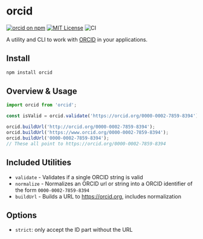 # orcid

[![orcid on npm](https://img.shields.io/npm/v/orcid.svg)](https://www.npmjs.com/package/orcid)
[![MIT License](https://img.shields.io/badge/license-MIT-blue.svg)](https://github.com/curvenote/orcid/blob/main/LICENSE)
![CI](https://github.com/curvenote/orcid/workflows/CI/badge.svg)

A utility and CLI to work with [ORCID](https://orcid.org) in your applications.

## Install

```bash
npm install orcid
```

## Overview & Usage

```ts
import orcid from 'orcid';

const isValid = orcid.validate('https://orcid.org/0000-0002-7859-8394');

orcid.buildUrl('http://orcid.org/0000-0002-7859-8394');
orcid.buildUrl('https://www.orcid.org/0000-0002-7859-8394');
orcid.buildUrl('0000-0002-7859-8394');
// These all point to https://orcid.org/0000-0002-7859-8394
```

## Included Utilities

- `validate` - Validates if a single ORCID string is valid
- `normalize` - Normalizes an ORCID url or string into a ORCID identifier of the form `0000-0002-7859-8394`
- `buildUrl` - Builds a URL to https://orcid.org, includes normalization

## Options

- `strict`: only accept the ID part without the URL
